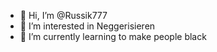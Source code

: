 - 👋 Hi, I’m @Russik777
- 👀 I’m interested in Neggerisieren
- 🌱 I’m currently learning to make people black

<!---
Russik777/Russik777 is a ✨ special ✨ repository because its `README.md` (this file) appears on your GitHub profile.
You can click the Preview link to take a look at your changes.
--->
